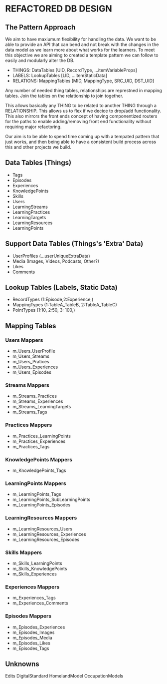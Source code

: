 # REFACTORED DB DESIGN

## The Pattern Approach

We aim to have maxiumum flexibility for handling the data. We want to be able to provide an API that can bend and not break with the changes in the data model as we learn more about what works for the learners. To meet this objective we are aiming to created a template pattern we can follow to easily and modularly alter the DB. 


* THINGS: DataTables [UID, RecordType, ...itemVariableProps]
* LABELS: LookupTables [LID, ...itemStaticData]
* RELATIONS: MappingTables [MID, MappingType, SRC_UID, DST_UID]


Any number of needed thing tables, relationships are represtned in mapping tables. Join the tables on the relationship to join together. 


This allows basically any THING to be related to another THING through a RELATIONSHIP. This allows us to flex if we decice to drop/add functionality. This also mirrors the front ends concept of having componentized routers for the paths to enable adding/removing front end functionality without requiring major refactoring.

Our aim is to be able to spend time coming up with a tempated pattern that just works, and then being able to have a consistent build process across this and other projects we build.


## Data Tables (Things)
* Tags
* Episodes
* Experiences
* KnowledgePoints
* Skills
* Users
* LearningStreams
* LearningPractices
* LearningTargets
* LearningResources
* LearningPoints

## Support Data Tables (Things's 'Extra' Data)
* UserProfiles (...userUniqueExtraData)
* Media (Images, Videos, Podcasts, Other?)
* Likes
* Comments

## Lookup Tables (Labels, Static Data)
* RecordTypes (1:Episode,2:Experience,)
* MappingTypes (1:TableA_TableB, 2:TableA_TableC)
* PointTypes (1:10, 2:50, 3: 100,)

## Mapping Tables
### Users Mappers
* m_Users_UserProfile
* m_Users_Streams
* m_Users_Pratices
* m_Users_Experiences
* m_Users_Episodes
### Streams Mappers
* m_Streams_Practices
* m_Streams_Experiences
* m_Streams_LearningTargets
* m_Streams_Tags
### Practices Mappers
* m_Practices_LearningPoints
* m_Practices_Experiences
* m_Practices_Tags
### KnowledgePoints Mappers
* m_KnowledgePoints_Tags
### LearningPoints Mappers
* m_LearningPoints_Tags
* m_LearningPoints_SubLearningPoints
* m_LearningPoints_Episodes
### LearningResources Mappers
* m_LearningResources_Users
* m_LearningResources_Experiences
* m_LearningResources_Episodes
### Skills Mappers
* m_Skills_LearningPoints
* m_Skills_KnowledgePoints
* m_Skills_Experiences
### Experiences Mappers
* m_Experiences_Tags
* m_Experiences_Comments
### Episodes Mappers
* m_Episodes_Experiences
* m_Episodes_Images
* m_Episodes_Media
* m_Episodes_Likes
* m_Episodes_Tags

## Unknowns
Edits
DigitalStandard
HomelandModel
OccupationModels


